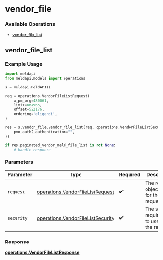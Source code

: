 # vendor_file

### Available Operations

* [vendor_file_list](#vendor_file_list)

## vendor_file_list

### Example Usage

```python
import meldapi
from meldapi.models import operations

s = meldapi.MeldAPI()

req = operations.VendorFileListRequest(
    x_pm_org=480061,
    limit=664965,
    offset=522176,
    ordering='eligendi',
)

res = s.vendor_file.vendor_file_list(req, operations.VendorFileListSecurity(
    pmo_auth2_authentication="",
))

if res.paginated_vendor_meld_file_list is not None:
    # handle response
```

### Parameters

| Parameter                                                                              | Type                                                                                   | Required                                                                               | Description                                                                            |
| -------------------------------------------------------------------------------------- | -------------------------------------------------------------------------------------- | -------------------------------------------------------------------------------------- | -------------------------------------------------------------------------------------- |
| `request`                                                                              | [operations.VendorFileListRequest](../../models/operations/vendorfilelistrequest.md)   | :heavy_check_mark:                                                                     | The request object to use for the request.                                             |
| `security`                                                                             | [operations.VendorFileListSecurity](../../models/operations/vendorfilelistsecurity.md) | :heavy_check_mark:                                                                     | The security requirements to use for the request.                                      |


### Response

**[operations.VendorFileListResponse](../../models/operations/vendorfilelistresponse.md)**

